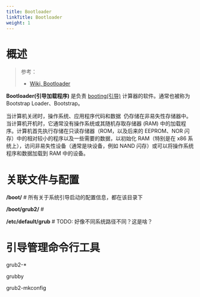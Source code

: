```yaml
---
title: Bootloader
linkTitle: Bootloader
weight: 1
---
```


# 概述

> 参考：
>
> - [Wiki, Bootloader](https://en.wikipedia.org/wiki/Bootloader)

**Bootloader(引导加载程序)** 是负责 [booting(引导)](https://en.wikipedia.org/wiki/Booting) 计算器的软件。通常也被称为 Bootstrap Loader、Bootstrap。

当计算机关闭时，操作系统、应用程序代码和数据 ‍‌ 仍存储在非易失性存储器中。当计算机开机时，它通常没有操作系统或其随机存取存储器 (RAM) 中的加载程序。计算机首先执行存储在只读存储器（ROM，以及后来的 EEPROM、NOR 闪存）中的相对较小的程序以及一些需要的数据，以初始化 RAM（特别是在 x86 系统上），访问非易失性设备（通常是块设备，例如 NAND 闪存）或可以将操作系统程序和数据加载到 RAM 中的设备。

# 关联文件与配置

**/boot/** # 所有关于系统引导启动的配置信息，都在该目录下

**/boot/grub2/** #

**/etc/default/grub** # TODO: 好像不同系统路径不同？这是啥？

# 引导管理命令行工具

grub2-\*

grubby

grub2-mkconfig
